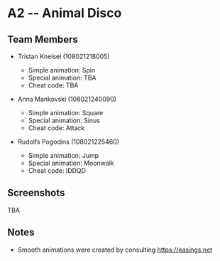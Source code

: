 # A2 -- Animal Disco

## Team Members

* Tristan Kneisel (108021218005)
  * Simple animation: Spin
  * Special animation: TBA
  * Cheat code: TBA
  
* Anna Mankovski (108021240090)
  * Simple animation: Square
  * Special animation: Sinus
  * Cheat code: Attack

* Rudolfs Pogodins (108021225460)
  * Simple animation: Jump
  * Special animation: Moonwalk
  * Cheat code: IDDQD  
## Screenshots

TBA

## Notes

* Smooth animations were created by consulting https://easings.net
